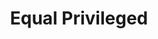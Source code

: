 ---
pid: LLP374
title: Equal Privileged
location_transcription: Philadelphia
zipcode: '19120'
outside_phl: 
neighborhood: Logan,Olney
age: '9'
age_range: 6-13
instagram: 
image_file_name: LLP_374.jpg
proposal_transcription: |-
  Equal Privileged

  Equal Privileged
topic: Human Rights,Inequality,Social Justice
topic_summary: 0, 0, 0
type: Sculpture Statue
keywords_other: equality, privilege
credit: Marquise Saunders
image_labels: 
twitter: 
facebook: 
permalink: "/monuments/llp374/"
layout: item-page
---